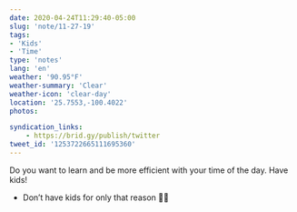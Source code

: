 ```yaml
---
date: 2020-04-24T11:29:40-05:00
slug: 'note/11-27-19'
tags:
- 'Kids'
- 'Time'
type: 'notes'
lang: 'en'
weather: '90.95°F'
weather-summary: 'Clear'
weather-icon: 'clear-day'
location: '25.7553,-100.4022'
photos:

syndication_links:
    - https://brid.gy/publish/twitter
tweet_id: '1253722665111695360'
---
```

Do you want to learn and be more efficient with your time of the day. Have kids!



* Don’t have kids for only that reason 🙏🏼

  